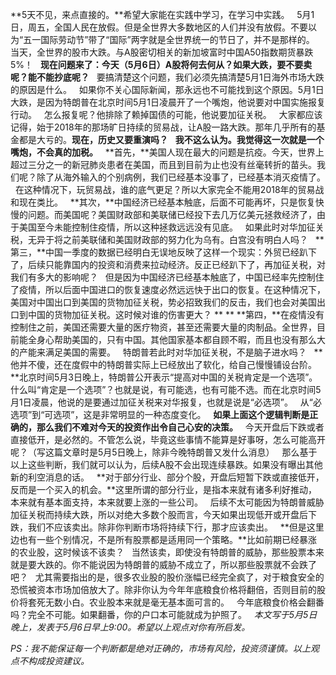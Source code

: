 **5天不见，来点直接的。**希望大家能在实践中学习，在学习中实践。
 
5月1日，周五，全国人民在放假。但是全世界大多数地区的人们并没有放假。不要以为“五一国际劳动节”带了“国际”两字就是全世界统一的节日了，并不是那样的。
 
当天，全世界的股市大跌。与A股密切相关的新加坡富时中国A50指数期货暴跌5%！
 
**现在问题来了：今天（5月6日）A股将何去何从？如果大跌，要不要卖呢？能不能抄底呢？**
 
要搞清楚这个问题，我们必须先搞清楚5月1日海外市场大跌的原因是什么。
 
如果你不关心国际新闻，那永远也不可能找到这个原因。5月1日大跌，是因为特朗普在北京时间5月1日凌晨开了一个嘴炮，他说要对中国实施报复行动。
 
怎么报复呢？他排除了赖掉国债的可能，他说要加征关税。
 
大家都应该记得，始于2018年的那场旷日持续的贸易战，让A股一路大跌。那年几乎所有的基金都是大亏的。**现在，历史又要重演吗？**
 
**我不这么认为。我觉得这一次就是一个嘴炮，不会真的加税。**
 
**首先，**美国人现在最大的问题是抗疫。今天，世界上超过三分之一的新冠肺炎患者在美国，而且到目前为止也没有丝毫转折的苗头。我们呢？除了从海外输入的个别病例，我们已经基本没事了，已经基本消灭疫情了。
 
在这种情况下，玩贸易战，谁的底气更足？所以大家完全不能用2018年的贸易战和现在类比。
 
**其次，**中国经济已经基本触底，后面不可能再坏，只是恢复快慢的问题。而美国呢？美国财政部和美联储已经投下去几万亿美元拯救经济了，由于美国至今未能控制住疫情，所以这种拯救远远没有见底。
 
如果此时对华加征关税，无异于将之前美联储和美国财政部的努力化为乌有。白宫没有明白人吗？
 
**第三，**中国一季度的数据已经明白无误地反映了这样一个现实：外贸已经趴下了，后续只能靠国内的投资和消费来拉动经济。反正已经趴下了，再加征关税，对我们有多大的影响呢？
 
但是因为中国经济已经基本触底了，中国已经率先控制住了疫情，所以后面中国进口的恢复速度必然远远快于出口的恢复。在这种情况下，美国对中国出口到美国的货物加征关税，势必招致我们的反击，我们也会对美国出口到中国的货物加征关税。这时候对谁的伤害更大？
** **
**第四，**在疫情没有控制住之前，美国还需要大量的医疗物资，甚至还需要大量的肉制品。全世界，目前能全身心帮助美国的，只有中国。其他国家基本都自顾不暇，而且也没有那么大的产能来满足美国的需要。
 
特朗普若此时对华加征关税，不是脑子进水吗？
 
**他并不傻，还在度假中的特朗普实际上已经放出了软化，给自己慢慢铺设台阶。**北京时间5月3日晚上，特朗普公开表示“提高对中国的关税肯定是一个选项”。
 
什么叫“肯定是一个选项”？也就是说，有可能选，也有可能不选。而在北京时间5月1日凌晨，他说的是要通过加征关税来对华报复，也就是说是“必选项”。
 
从“必选项”到“可选项”，这是非常明显的一种态度变化。
 
**如果上面这个逻辑判断是正确的，那么我们不难对今天的投资作出令自己心安的决策。**
 
今天开盘后下跌或者直接低开，是必然的。不管怎么说，毕竟这些事情不能算是好事呀，怎么可能高开呢？（写这篇文章时是5月5日晚上，除非今晚特朗普又发什么消息）
 
那么基于以上这些判断，我们就可以认为，后续A股不会出现连续暴跌。如果没有曝出其他新的利空消息的话。
 
**对于部分行业、部分个股，开盘后短暂下跌或直接低开，反而是一个买入的机会。**这里所谓的部分行业，是指本来就有诸多利好推动，本来就有基本面支持，本来就要上涨的一些公司。
 
后续不太可能因为特朗普威胁加征关税而持续大跌，所以对绝大多数个股而言，今天如果出现低开或开盘后下跌，我们不应该卖出。除非你判断市场将持续下行，那才应该卖出。
 
**但是这里边也有一些个别情况，不是所有股票都是适用同一个策略。**比如前期已经暴涨的农业股，这时候该不该卖？
 
当然该卖，即使没有特朗普的威胁，那些股票本来就是要大跌的。你不能说因为特朗普的威胁不成立了，所以那些股票就不会跌了吧？
 
尤其需要指出的是，很多农业股的股价涨幅已经完全疯了，对于粮食安全的恐慌被资本市场加倍放大了。除非你认为今年年底粮食价格将翻倍，否则目前的股价将套死无数小白。农业股本来就是毫无基本面可言的。
 
今年底粮食价格会翻番吗？完全不可能。如果翻番，你的户口本可能就成为护照了。
 
*本文写于5月5日晚上，发表于5月6日早上9:00。希望以上观点对你有所启发。*
  
*PS：我不能保证每一个判断都是绝对正确的，市场有风险，投资须谨慎。以上观点不构成投资建议。*